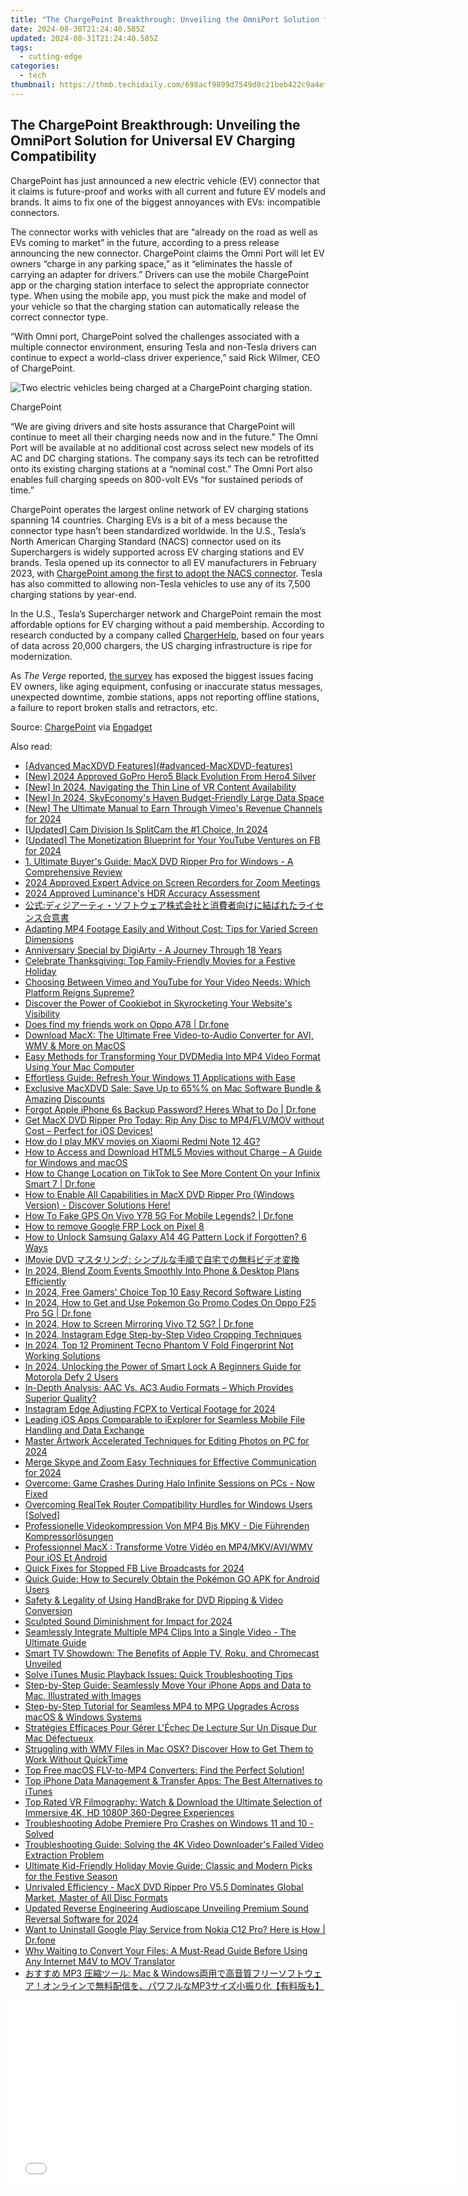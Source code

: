 ```yaml
---
title: "The ChargePoint Breakthrough: Unveiling the OmniPort Solution for Universal EV Charging Compatibility"
date: 2024-08-30T21:24:40.585Z
updated: 2024-08-31T21:24:40.585Z
tags:
  - cutting-edge
categories:
  - tech
thumbnail: https://thmb.techidaily.com/698acf9899d7549d0c21beb422c9a4efb393d0c106634028a5e9ccbf41fc2d01.jpg
---
```


## The ChargePoint Breakthrough: Unveiling the OmniPort Solution for Universal EV Charging Compatibility

ChargePoint has just announced a new electric vehicle (EV) connector that it claims is future-proof and works with all current and future EV models and brands. It aims to fix one of the biggest annoyances with EVs: incompatible connectors.

 The connector works with vehicles that are “already on the road as well as EVs coming to market” in the future, according to a press release announcing the new connector. ChargePoint claims the Omni Port will let EV owners “charge in any parking space,” as it “eliminates the hassle of carrying an adapter for drivers.” Drivers can use the mobile ChargePoint app or the charging station interface to select the appropriate connector type. When using the mobile app, you must pick the make and model of your vehicle so that the charging station can automatically release the correct connector type.

 “With Omni port, ChargePoint solved the challenges associated with a multiple connector environment, ensuring Tesla and non-Tesla drivers can continue to expect a world-class driver experience,” said Rick Wilmer, CEO of ChargePoint.

![Two electric vehicles being charged at a ChargePoint charging station.](https://static1.howtogeekimages.com/wordpress/wp-content/uploads/2024/08/chargepoint-charging-station-omniport-connector-electric-vehicle-dc-charging.jpg) 

ChargePoint

 “We are giving drivers and site hosts assurance that ChargePoint will continue to meet all their charging needs now and in the future.” The Omni Port will be available at no additional cost across select new models of its AC and DC charging stations. The company says its tech can be retrofitted onto its existing charging stations at a “nominal cost.” The Omni Port also enables full charging speeds on 800-volt EVs “for sustained periods of time.”

 ChargePoint operates the largest online network of EV charging stations spanning 14 countries. Charging EVs is a bit of a mess because the connector type hasn’t been standardized worldwide. In the U.S., Tesla’s North American Charging Standard (NACS) connector used on its Superchargers is widely supported across EV charging stations and EV brands. Tesla opened up its connector to all EV manufacturers in February 2023, with [ChargePoint among the first to adopt the NACS connector](https://screen-mirror.techidaily.com/in-2024-how-to-do-vivo-y100i-screen-sharing-drfone-by-drfone-android/). Tesla has also committed to allowing non-Tesla vehicles to use any of its 7,500 charging stations by year-end.

 In the U.S., Tesla’s Supercharger network and ChargePoint remain the most affordable options for EV charging without a paid membership. According to research conducted by a company called [ChargerHelp](https://www.chargerhelp.com/2024-annual-reliability-report), based on four years of data across 20,000 chargers, the US charging infrastructure is ripe for modernization.

 As _The Verge_ reported, [the survey](https://www.theverge.com/2024/8/6/24214581/electric-vehicle-charging-reliability-study-chargehelp) has exposed the biggest issues facing EV owners, like aging equipment, confusing or inaccurate status messages, unexpected downtime, zombie stations, apps not reporting offline stations, a failure to report broken stalls and retractors, etc.

 Source: [ChargePoint](https://www.businesswire.com/news/home/20240807385384/en/ChargePoint-Eliminates-EV-Charging-Connector-Confusion-with-Omni-Port-Adaptable-Charging-Solution) via [Engadget](https://www.engadget.com/transportation/evs/chargepoints-new-adapter-claims-to-work-with-all-evs-regardless-of-make-or-model-182107079.html)

<ins class="adsbygoogle"
     style="display:block"
     data-ad-format="autorelaxed"
     data-ad-client="ca-pub-7571918770474297"
     data-ad-slot="1223367746"></ins>



<ins class="adsbygoogle"
     style="display:block"
     data-ad-client="ca-pub-7571918770474297"
     data-ad-slot="8358498916"
     data-ad-format="auto"
     data-full-width-responsive="true"></ins>

<span class="atpl-alsoreadstyle">Also read:</span>
<div><ul>
<li><a href="https://some-approaches.techidaily.com/advanced-macxdvd-featuresadvanced-macxdvd-features/"><u>[Advanced MacXDVD Features](#advanced-MacXDVD-features)</u></a></li>
<li><a href="https://fox-direct.techidaily.com/new-2024-approved-gopro-hero5-black-evolution-from-hero4-silver/"><u>[New] 2024 Approved  GoPro Hero5 Black Evolution From Hero4 Silver</u></a></li>
<li><a href="https://fox-helps.techidaily.com/new-in-2024-navigating-the-thin-line-of-vr-content-availability/"><u>[New] In 2024, Navigating the Thin Line of VR Content Availability</u></a></li>
<li><a href="https://fox-info.techidaily.com/new-in-2024-skyeconomys-haven-budget-friendly-large-data-space/"><u>[New] In 2024, SkyEconomy's Haven  Budget-Friendly Large Data Space</u></a></li>
<li><a href="https://vimeo-videos.techidaily.com/new-the-ultimate-manual-to-earn-through-vimeos-revenue-channels-for-2024/"><u>[New] The Ultimate Manual to Earn Through Vimeo's Revenue Channels for 2024</u></a></li>
<li><a href="https://screen-video-capture.techidaily.com/updated-cam-division-is-splitcam-the-1-choice-in-2024/"><u>[Updated] Cam Division  Is SplitCam the #1 Choice, In 2024</u></a></li>
<li><a href="https://facebook-video-recording.techidaily.com/updated-the-monetization-blueprint-for-your-youtube-ventures-on-fb-for-2024/"><u>[Updated] The Monetization Blueprint for Your YouTube Ventures on FB for 2024</u></a></li>
<li><a href="https://some-approaches.techidaily.com/1-ultimate-buyers-guide-macx-dvd-ripper-pro-for-windows-a-comprehensive-review/"><u>1. Ultimate Buyer's Guide: MacX DVD Ripper Pro for Windows - A Comprehensive Review</u></a></li>
<li><a href="https://remote-screen-capture.techidaily.com/2024-approved-expert-advice-on-screen-recorders-for-zoom-meetings/"><u>2024 Approved  Expert Advice on Screen Recorders for Zoom Meetings</u></a></li>
<li><a href="https://some-guidance.techidaily.com/2024-approved-luminances-hdr-accuracy-assessment/"><u>2024 Approved  Luminance's HDR Accuracy Assessment</u></a></li>
<li><a href="https://some-approaches.techidaily.com/iuwfrow8jzrjg4fjgqpjgrjjgqljg7zjg4bjgqpjg7vjgr3jg5xjg4jjgqbjgqfjgqlmokrlvikvjrnpl7jgajmtojosrvogixlkjhjgzhjgavntzdjgbdjgozjgzjg6njgqtjgrvjg7pjgrnlkijmhimm7g9/"><u>公式:ディジアーティ・ソフトウェア株式会社と消費者向けに結ばれたライセンス合意書</u></a></li>
<li><a href="https://some-approaches.techidaily.com/adapting-mp4-footage-easily-and-without-cost-tips-for-varied-screen-dimensions/"><u>Adapting MP4 Footage Easily and Without Cost: Tips for Varied Screen Dimensions</u></a></li>
<li><a href="https://some-approaches.techidaily.com/anniversary-special-by-digiarty-a-journey-through-18-years/"><u>Anniversary Special by DigiArty - A Journey Through 18 Years</u></a></li>
<li><a href="https://some-approaches.techidaily.com/celebrate-thanksgiving-top-family-friendly-movies-for-a-festive-holiday/"><u>Celebrate Thanksgiving: Top Family-Friendly Movies for a Festive Holiday</u></a></li>
<li><a href="https://some-approaches.techidaily.com/choosing-between-vimeo-and-youtube-for-your-video-needs-which-platform-reigns-supreme/"><u>Choosing Between Vimeo and YouTube for Your Video Needs: Which Platform Reigns Supreme?</u></a></li>
<li><a href="https://data-safeguard.techidaily.com/discover-the-power-of-cookiebot-in-skyrocketing-your-websites-visibility/"><u>Discover the Power of Cookiebot in Skyrocketing Your Website's Visibility</u></a></li>
<li><a href="https://location-social.techidaily.com/does-find-my-friends-work-on-oppo-a78-drfone-by-drfone-virtual-android/"><u>Does find my friends work on Oppo A78 | Dr.fone</u></a></li>
<li><a href="https://some-approaches.techidaily.com/download-macx-the-ultimate-free-video-to-audio-converter-for-avi-wmv-and-more-on-macos/"><u>Download MacX: The Ultimate Free Video-to-Audio Converter for AVI, WMV & More on MacOS</u></a></li>
<li><a href="https://some-approaches.techidaily.com/easy-methods-for-transforming-your-dvdmedia-into-mp4-video-format-using-your-mac-computer/"><u>Easy Methods for Transforming Your DVDMedia Into MP4 Video Format Using Your Mac Computer</u></a></li>
<li><a href="https://win-answers.techidaily.com/effortless-guide-refresh-your-windows-11-applications-with-ease/"><u>Effortless Guide: Refresh Your Windows 11 Applications with Ease</u></a></li>
<li><a href="https://some-approaches.techidaily.com/exclusive-macxdvd-sale-save-up-to-65-on-mac-software-bundle-and-amazing-discounts/"><u>Exclusive MacXDVD Sale: Save Up to 65%% on Mac Software Bundle & Amazing Discounts</u></a></li>
<li><a href="https://iphone-unlock.techidaily.com/forgot-apple-iphone-6s-backup-password-heres-what-to-do-drfone-by-drfone-ios/"><u>Forgot Apple iPhone 6s Backup Password? Heres What to Do | Dr.fone</u></a></li>
<li><a href="https://some-approaches.techidaily.com/get-macx-dvd-ripper-pro-today-rip-any-disc-to-mp4flvmov-without-cost-perfect-for-ios-devices/"><u>Get MacX DVD Ripper Pro Today: Rip Any Disc to MP4/FLV/MOV without Cost – Perfect for iOS Devices!</u></a></li>
<li><a href="https://phone-solutions.techidaily.com/how-do-i-play-mkv-movies-on-xiaomi-redmi-note-12-4g-by-aiseesoft-video-converter-play-mkv-on-android/"><u>How do I play MKV movies on Xiaomi Redmi Note 12 4G?</u></a></li>
<li><a href="https://some-approaches.techidaily.com/how-to-access-and-download-html5-movies-without-charge-a-guide-for-windows-and-macos/"><u>How to Access and Download HTML5 Movies without Charge – A Guide for Windows and macOS</u></a></li>
<li><a href="https://location-social.techidaily.com/how-to-change-location-on-tiktok-to-see-more-content-on-your-infinix-smart-7-drfone-by-drfone-virtual-android/"><u>How to Change Location on TikTok to See More Content On your Infinix Smart 7 | Dr.fone</u></a></li>
<li><a href="https://some-approaches.techidaily.com/how-to-enable-all-capabilities-in-macx-dvd-ripper-pro-windows-version-discover-solutions-here/"><u>How to Enable All Capabilities in MacX DVD Ripper Pro (Windows Version) - Discover Solutions Here!</u></a></li>
<li><a href="https://fake-location.techidaily.com/how-to-fake-gps-on-vivo-y78-5g-for-mobile-legends-drfone-by-drfone-virtual-android/"><u>How To Fake GPS On Vivo Y78 5G For Mobile Legends? | Dr.fone</u></a></li>
<li><a href="https://blog-min.techidaily.com/how-to-remove-google-frp-lock-on-pixel-8-by-drfone-android-unlock-remove-google-frp/"><u>How to remove Google FRP Lock on Pixel 8</u></a></li>
<li><a href="https://android-unlock.techidaily.com/how-to-unlock-samsung-galaxy-a14-4g-pattern-lock-if-forgotten-6-ways-by-drfone-android/"><u>How to Unlock Samsung Galaxy A14 4G Pattern Lock if Forgotten? 6 Ways</u></a></li>
<li><a href="https://some-approaches.techidaily.com/imovie-dvd/"><u>IMovie DVD マスタリング: シンプルな手順で自宅での無料ビデオ変換</u></a></li>
<li><a href="https://video-screen-grab.techidaily.com/in-2024-blend-zoom-events-smoothly-into-phone-and-desktop-plans-efficiently/"><u>In 2024, Blend Zoom Events Smoothly Into Phone & Desktop Plans Efficiently</u></a></li>
<li><a href="https://digital-screen-recording.techidaily.com/in-2024-free-gamers-choice-top-10-easy-record-software-listing/"><u>In 2024, Free Gamers' Choice  Top 10 Easy Record Software Listing</u></a></li>
<li><a href="https://android-pokemon-go.techidaily.com/in-2024-how-to-get-and-use-pokemon-go-promo-codes-on-oppo-f25-pro-5g-drfone-by-drfone-virtual-android/"><u>In 2024, How to Get and Use Pokemon Go Promo Codes On Oppo F25 Pro 5G | Dr.fone</u></a></li>
<li><a href="https://screen-mirror.techidaily.com/in-2024-how-to-screen-mirroring-vivo-t2-5g-drfone-by-drfone-android/"><u>In 2024, How to Screen Mirroring Vivo T2 5G? | Dr.fone</u></a></li>
<li><a href="https://instagram-video-recordings.techidaily.com/in-2024-instagram-edge-step-by-step-video-cropping-techniques/"><u>In 2024, Instagram Edge  Step-by-Step Video Cropping Techniques</u></a></li>
<li><a href="https://unlock-android.techidaily.com/in-2024-top-12-prominent-tecno-phantom-v-fold-fingerprint-not-working-solutions-by-drfone-android/"><u>In 2024, Top 12 Prominent Tecno Phantom V Fold Fingerprint Not Working Solutions</u></a></li>
<li><a href="https://android-unlock.techidaily.com/in-2024-unlocking-the-power-of-smart-lock-a-beginners-guide-for-motorola-defy-2-users-by-drfone-android/"><u>In 2024, Unlocking the Power of Smart Lock A Beginners Guide for Motorola Defy 2 Users</u></a></li>
<li><a href="https://some-approaches.techidaily.com/in-depth-analysis-aac-vs-ac3-audio-formats-which-provides-superior-quality/"><u>In-Depth Analysis: AAC Vs. AC3 Audio Formats – Which Provides Superior Quality?</u></a></li>
<li><a href="https://instagram-videos.techidaily.com/instagram-edge-adjusting-fcpx-to-vertical-footage-for-2024/"><u>Instagram Edge  Adjusting FCPX to Vertical Footage for 2024</u></a></li>
<li><a href="https://some-approaches.techidaily.com/leading-ios-apps-comparable-to-iexplorer-for-seamless-mobile-file-handling-and-data-exchange/"><u>Leading iOS Apps Comparable to iExplorer for Seamless Mobile File Handling and Data Exchange</u></a></li>
<li><a href="https://extra-approaches.techidaily.com/master-artwork-accelerated-techniques-for-editing-photos-on-pc-for-2024/"><u>Master Artwork  Accelerated Techniques for Editing Photos on PC for 2024</u></a></li>
<li><a href="https://extra-skills.techidaily.com/merge-skype-and-zoom-easy-techniques-for-effective-communication-for-2024/"><u>Merge Skype and Zoom  Easy Techniques for Effective Communication for 2024</u></a></li>
<li><a href="https://win-answers.techidaily.com/1722996649091-overcome-game-crashes-during-halo-infinite-sessions-on-pcs-now-fixed/"><u>Overcome: Game Crashes During Halo Infinite Sessions on PCs - Now Fixed</u></a></li>
<li><a href="https://hardware-updates.techidaily.com/overcoming-realtek-router-compatibility-hurdles-for-windows-users-solved/"><u>Overcoming RealTek Router Compatibility Hurdles for Windows Users [Solved]</u></a></li>
<li><a href="https://some-approaches.techidaily.com/professionelle-videokompression-von-mp4-bis-mkv-die-fuhrenden-kompressorlosungen/"><u>Professionelle Videokompression Von MP4 Bis MKV - Die Führenden Kompressorlösungen</u></a></li>
<li><a href="https://some-approaches.techidaily.com/professionnel-macx-transforme-votre-video-en-mp4mkvaviwmv-pour-ios-et-android/"><u>Professionnel MacX : Transforme Votre Vidéo en MP4/MKV/AVI/WMV Pour iOS Et Android</u></a></li>
<li><a href="https://facebook-video-recording.techidaily.com/quick-fixes-for-stopped-fb-live-broadcasts-for-2024/"><u>Quick Fixes for Stopped FB Live Broadcasts for 2024</u></a></li>
<li><a href="https://some-approaches.techidaily.com/quick-guide-how-to-securely-obtain-the-pokemon-go-apk-for-android-users/"><u>Quick Guide: How to Securely Obtain the Pokémon GO APK for Android Users</u></a></li>
<li><a href="https://some-approaches.techidaily.com/safety-and-legality-of-using-handbrake-for-dvd-ripping-and-video-conversion/"><u>Safety & Legality of Using HandBrake for DVD Ripping & Video Conversion</u></a></li>
<li><a href="https://extra-support.techidaily.com/sculpted-sound-diminishment-for-impact-for-2024/"><u>Sculpted Sound Diminishment for Impact for 2024</u></a></li>
<li><a href="https://some-approaches.techidaily.com/seamlessly-integrate-multiple-mp4-clips-into-a-single-video-the-ultimate-guide/"><u>Seamlessly Integrate Multiple MP4 Clips Into a Single Video - The Ultimate Guide</u></a></li>
<li><a href="https://some-approaches.techidaily.com/smart-tv-showdown-the-benefits-of-apple-tv-roku-and-chromecast-unveiled/"><u>Smart TV Showdown: The Benefits of Apple TV, Roku, and Chromecast Unveiled</u></a></li>
<li><a href="https://some-approaches.techidaily.com/solve-itunes-music-playback-issues-quick-troubleshooting-tips/"><u>Solve iTunes Music Playback Issues: Quick Troubleshooting Tips</u></a></li>
<li><a href="https://some-approaches.techidaily.com/step-by-step-guide-seamlessly-move-your-iphone-apps-and-data-to-mac-illustrated-with-images/"><u>Step-by-Step Guide: Seamlessly Move Your iPhone Apps and Data to Mac, Illustrated with Images</u></a></li>
<li><a href="https://some-approaches.techidaily.com/step-by-step-tutorial-for-seamless-mp4-to-mpg-upgrades-across-macos-and-windows-systems/"><u>Step-by-Step Tutorial for Seamless MP4 to MPG Upgrades Across macOS & Windows Systems</u></a></li>
<li><a href="https://some-approaches.techidaily.com/strategies-efficaces-pour-gerer-lechec-de-lecture-sur-un-disque-dur-mac-defectueux/"><u>Stratégies Efficaces Pour Gérer L'Échec De Lecture Sur Un Disque Dur Mac Défectueux</u></a></li>
<li><a href="https://some-approaches.techidaily.com/struggling-with-wmv-files-in-mac-osx-discover-how-to-get-them-to-work-without-quicktime/"><u>Struggling with WMV Files in Mac OSX? Discover How to Get Them to Work Without QuickTime</u></a></li>
<li><a href="https://some-approaches.techidaily.com/top-free-macos-flv-to-mp4-converters-find-the-perfect-solution/"><u>Top Free macOS FLV-to-MP4 Converters: Find the Perfect Solution!</u></a></li>
<li><a href="https://some-approaches.techidaily.com/top-iphone-data-management-and-transfer-apps-the-best-alternatives-to-itunes/"><u>Top iPhone Data Management & Transfer Apps: The Best Alternatives to iTunes</u></a></li>
<li><a href="https://some-approaches.techidaily.com/top-rated-vr-filmography-watch-and-download-the-ultimate-selection-of-immersive-4k-hd-1080p-360-degree-experiences/"><u>Top Rated VR Filmography: Watch & Download the Ultimate Selection of Immersive 4K, HD 1080P 360-Degree Experiences</u></a></li>
<li><a href="https://win-blog.techidaily.com/1722995238398-troubleshooting-adobe-premiere-pro-crashes-on-windows-11-and-10-solved/"><u>Troubleshooting Adobe Premiere Pro Crashes on Windows 11 and 10 - Solved</u></a></li>
<li><a href="https://some-approaches.techidaily.com/troubleshooting-guide-solving-the-4k-video-downloaders-failed-video-extraction-problem/"><u>Troubleshooting Guide: Solving the 4K Video Downloader's Failed Video Extraction Problem</u></a></li>
<li><a href="https://some-approaches.techidaily.com/ultimate-kid-friendly-holiday-movie-guide-classic-and-modern-picks-for-the-festive-season/"><u>Ultimate Kid-Friendly Holiday Movie Guide: Classic and Modern Picks for the Festive Season</u></a></li>
<li><a href="https://some-approaches.techidaily.com/unrivaled-efficiency-macx-dvd-ripper-pro-v55-dominates-global-market-master-of-all-disc-formats/"><u>Unrivaled Efficiency - MacX DVD Ripper Pro V5.5 Dominates Global Market, Master of All Disc Formats</u></a></li>
<li><a href="https://audio-shaping.techidaily.com/updated-reverse-engineering-audioscape-unveiling-premium-sound-reversal-software-for-2024/"><u>Updated Reverse Engineering Audioscape Unveiling Premium Sound Reversal Software for 2024</u></a></li>
<li><a href="https://howto.techidaily.com/want-to-uninstall-google-play-service-from-nokia-c12-pro-here-is-how-drfone-by-drfone-fix-android-problems-fix-android-problems/"><u>Want to Uninstall Google Play Service from Nokia C12 Pro? Here is How | Dr.fone</u></a></li>
<li><a href="https://some-approaches.techidaily.com/why-waiting-to-convert-your-files-a-must-read-guide-before-using-any-internet-m4v-to-mov-translator/"><u>Why Waiting to Convert Your Files: A Must-Read Guide Before Using Any Internet M4V to MOV Translator</u></a></li>
<li><a href="https://some-approaches.techidaily.com/1724766286977-mp3-mac-and-windowsmp3/"><u>おすすめ MP3 圧縮ツール: Mac & Windows両用で高音質フリーソフトウェア！オンラインで無料配信を、パワフルなMP3サイズ小振り化【有料版も】</u></a></li>
</ul></div>

<!-- affiliate ads begin -->
<iframe id="iframe_672" src="//a.impactradius-go.com/gen-ad-code/5597632/1959812/17834/" width="720" height="300" scrolling="no" frameborder="0" marginheight="0" marginwidth="0"></iframe>
<!-- affiliate ads end -->